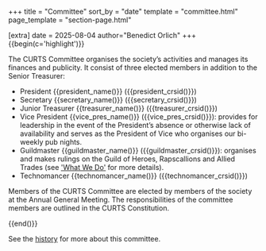 +++
title = "Committee"
sort_by = "date"
template = "committee.html"
page_template = "section-page.html"

[extra]
date = 2025-08-04
author="Benedict Orlich"
+++
{{begin(c='highlight')}}

The CURTS Committee organises the society’s activities and manages its finances and publicity. It consist of three elected members in addition to the Senior Treasurer:

<!-- Edit the current committee in `config.toml` -->

- President {{president_name()}} ({{president_crsid()}})
- Secretary {{secretary_name()}} ({{secretary_crsid()}})
- Junior Treasurer {{treasurer_name()}} ({{treasurer_crsid()}})
- Vice President {{vice_pres_name()}} ({{vice_pres_crsid()}}): provides for leadership in the event of the President’s absence or otherwise lack of availability and serves as the President of Vice who organises our bi-weekly pub nights.
- Guildmaster {{guildmaster_name()}} ({{guildmaster_crsid()}}): organises and makes rulings on the Guild of Heroes, Rapscallions and Allied Trades (see ['What We Do'](@/about-us/what-we-do.md) for more details).
- Technomancer {{technomancer_name()}} ({{technomancer_crsid()}})

Members of the CURTS Committee are elected by members of the society at the Annual General Meeting. The responsibilities of the committee members are outlined in the CURTS Constitution.

{{end()}}

See the [history](/history/) for more about this committee.

